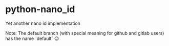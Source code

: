 # python-nano_id
Yet another nano id implementation

Note: The default branch (with special meaning for github and gitlab users) has the name ˋdefaultˋ :wink:

